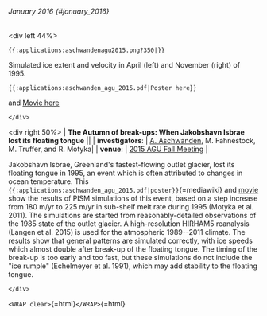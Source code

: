 ###### January 2016 {#january_2016}

\<div left 44%\>

```{=mediawiki}
{{:applications:aschwandenagu2015.png?350|}}
```
Simulated ice extent and velocity in April (left) and November (right)
of 1995.

```{=mediawiki}
{{:applications:aschwanden_agu_2015.pdf|Poster here}}
```
and [Movie
here](https://www.dropbox.com/s/qcxn2v82vs67zo9/jako_hindcast_hd.mp4?dl=0)

```{=html}
</div>
```
\<div right 50%\> \| **The Autumn of break-ups: When Jakobshavn Isbrae
lost its floating tongue** \|\| \| **investigators**: \| [A.
Aschwanden](http://glaciers.gi.alaska.edu/people/aschwanden),
M. Fahnestock, M. Truffer, and R. Motyka\| \| **venue**: \| [2015
AGU Fall Meeting](http://fallmeeting.agu.org/2015/) \|

Jakobshavn Isbrae, Greenland\'s fastest-flowing outlet glacier, lost its
floating tongue in 1995, an event which is often attributed to changes
in ocean temperature. This
`{{:applications:aschwanden_agu_2015.pdf|poster}}`{=mediawiki} and
[movie](https://www.dropbox.com/s/qcxn2v82vs67zo9/jako_hindcast_hd.mp4?dl=0)
show the results of PISM simulations of this event, based on a step
increase from 180 m/yr to 225 m/yr in sub-shelf melt rate during 1995
(Motyka et al. 2011). The simulations are started from
reasonably-detailed observations of the 1985 state of the outlet
glacier. A high-resolution HIRHAM5 reanalysis (Langen et al. 2015) is
used for the atmospheric 1989\--2011 climate. The results show that
general patterns are simulated correctly, with ice speeds which almost
double after break-up of the floating tongue. The timing of the break-up
is too early and too fast, but these simulations do not include the
\"ice rumple\" (Echelmeyer et al. 1991), which may add stability to the
floating tongue.

```{=html}
</div>
```
`<WRAP clear>`{=html}`</WRAP>`{=html}
